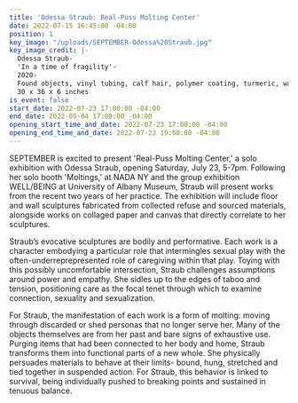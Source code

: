 ```yaml
---
title: 'Odessa Straub: Real-Puss Molting Center'
date: 2022-07-15 16:45:00 -04:00
position: 1
key_image: "/uploads/SEPTEMBER-Odessa%20Straub.jpg"
key_image_credit: |-
  Odessa Straub-
  'In a time of fragility'-
  2020-
  Found objects, vinyl tubing, calf hair, polymer coating, turmeric, water, soil, variable ecosystem with hornwort-
  30 x 36 x 6 inches
is_event: false
start_date: 2022-07-23 17:00:00 -04:00
end_date: 2022-09-04 17:00:00 -04:00
opening_start_time_and_date: 2022-07-23 17:00:00 -04:00
opening_end_time_and_date: 2022-07-23 19:00:00 -04:00
---
```


SEPTEMBER is excited to present 'Real-Puss Molting Center,' a solo exhibition with Odessa Straub, opening Saturday, July 23, 5-7pm. Following her solo booth 'Moltings,' at NADA NY and the group exhibition WELL/BEING at University of Albany Museum, Straub will present works from the recent two years of her practice. The exhibition will include floor and wall sculptures fabricated from collected refuse and sourced materials, alongside works on collaged paper and canvas that directly correlate to her sculptures. 

Straub’s evocative sculptures are bodily and performative. Each work is a character embodying a particular role that intermingles sexual play with the often-underreprepresented role of caregiving within that play. Toying with this possibly uncomfortable intersection, Straub challenges assumptions around power and empathy. She sidles up to the edges of taboo and tension, positioning care as the focal tenet through which to examine connection, sexuality and sexualization.

For Straub, the manifestation of each work is a form of molting: moving through discarded or shed personas that no longer serve her. Many of the objects themselves are from her past and bare signs of exhaustive use. Purging items that had been connected to her body and home, Straub transforms them into functional parts of a new whole. She physically persuades materials to behave at their limits- bound, hung, stretched and tied together in suspended action. For Straub, this behavior is linked to survival, being individually pushed to breaking points and sustained in tenuous balance.
